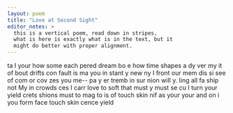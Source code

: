 ```yaml
---
layout: poem
title: "Love at Second Sight"
editor_notes: >
  this is a vertical poem, read down in stripes.
  what is here is exactly what is in the text, but it
  might do better with proper alignment.
---
```


<!--
ta	I	your	how	some 	each
pered	dream	bo	e	how	time
shapes a	dy	ver	my 	it
of	bout	drifts	con	fault	is
ma	you	in	stant	y	new
ny	I 	front	our	mem	dis
si	see	of	com	or	cov
zes	you	me--	pa	y	er
tremb	in	sur	nion	will	y.
ling	all	fa	ship	not	My
in	crowds ces	I 	carr	love
to	soft	that	must	y	must
se	cu	I 	turn	your	yield
crets	shions	must	to	mag	to
is	of	touch	skin	nif	as
your	your 	and	on	i	you
form	face	touch	skn	cence	yield
-->

ta		I		your		how		some 	each
pered	dream	bo		e		how		time
shapes 	a		dy		ver		my 		it
of		bout		drifts	con		fault		is
ma		you		in		stant	y		new
ny		I 		front		our		mem	dis
si		see		of		com		or		cov
zes		you		me--		pa		y		er
tremb	in		sur		nion		will		y.
ling		all		fa		ship		not		My
in		crowds 	ces		I 		carr		love
to		soft		that		must	y		must
se		cu		I 		turn		your		yield
crets	shions	must	to		mag		to
is		of		touch	skin		nif		as
your		your 	and		on		i		you
form		face		touch	skin		cence	yield
